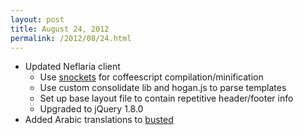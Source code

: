 ```yaml
---
layout: post
title: August 24, 2012
permalink: /2012/08/24.html
---
```


* Updated Neflaria client
  * Use [snockets](https://github.com/TrevorBurnham/snockets) for coffeescript
compilation/minification
  * Use custom consolidate lib and hogan.js to parse templates
  * Set up base layout file to contain repetitive header/footer info
  * Upgraded to jQuery 1.8.0
* Added Arabic translations to [busted](http://olivinelabs.com/busted)

